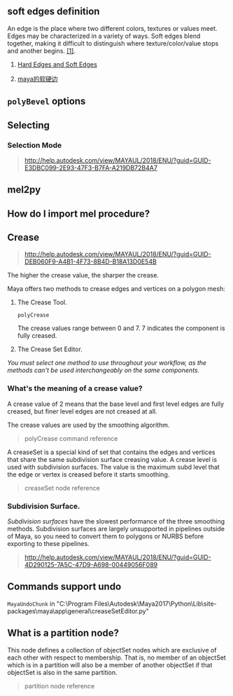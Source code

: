 ## soft edges definition
An edge is the place where two different colors, textures or values
meet. Edges may be characterized in a variety of ways. Soft edges blend
together, making it difficult to distinguish where texture/color/value
stops and another begins.
[[1]](http://www.creativeglossary.com/art-mediums/soft-edges.html).

1. [Hard Edges and Soft Edges](https://www.thoughtco.com/hard-edges-and-soft-edges-2577590)

2. [maya的软硬边](http://hkcgart.com/zhidao/detail/id/899777.html)

## `polyBevel` options

## Selecting

### Selection Mode
>http://help.autodesk.com/view/MAYAUL/2018/ENU/?guid=GUID-E3DBC099-2E93-47F3-B7FA-A219DB72B4A7


## mel2py

## How do I import mel procedure?

## Crease
>http://help.autodesk.com/view/MAYAUL/2018/ENU/?guid=GUID-DEB060F9-A4B1-4F73-8B4D-B18A13D0E54B

The higher the crease value, the sharper the crease.

Maya offers two methods to crease edges and vertices on a polygon mesh:
1. The Crease Tool.

    `polyCrease`

    The crease values range between 0 and 7. 7 indicates the component is
    fully creased.

2. The Crease Set Editor.

*You must select one method to use throughout your workflow, as the methods
can't be used interchangeably on the same components.*

### What's the meaning of a crease value?
A crease value of 2 means that the base level and first level edges are
fully creased, but finer level edges are not creased at all.

The crease values are used by the smoothing algorithm.
> polyCrease command reference

A creaseSet is a special kind of set that contains the edges and vertices
that share the same subdivision surface creasing value. A crease level is
used with subdivision surfaces. The value is the maximum subd level that  
the edge or vertex is creased before it starts smoothing.
> creaseSet node reference

### Subdivision Surface.

*Subdivision surfaces* have the slowest performance of the three smoothing
methods. Subdivision surfaces are largely unsupported in pipelines outside
of Maya, so you need to convert them to polygons or NURBS before exporting
to these pipelines.

> http://help.autodesk.com/view/MAYAUL/2018/ENU/?guid=GUID-4D290125-7A5C-47D9-A698-00449056F089

## Commands support undo

`MayaUndoChunk` in "C:\\Program Files\\Autodesk\\Maya2017\\Python\\Lib\\site-packages\\maya\\app\\general\\creaseSetEditor.py"


## What is a partition node?
This node defines a collection of objectSet nodes which are exclusive of each
other with respect to membership. That is, no member of an objectSet which is
in a partition will also be a member of another objectSet if that objectSet is
also in the same partition.

> partition node reference
